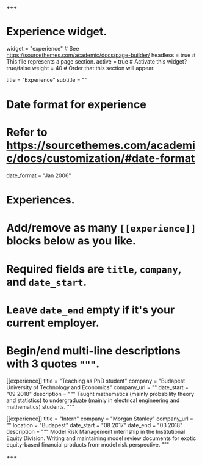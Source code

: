 +++
# Experience widget.
widget = "experience"  # See https://sourcethemes.com/academic/docs/page-builder/
headless = true  # This file represents a page section.
active = true  # Activate this widget? true/false
weight = 40  # Order that this section will appear.

title = "Experience"
subtitle = ""

# Date format for experience
#   Refer to https://sourcethemes.com/academic/docs/customization/#date-format
date_format = "Jan 2006"

# Experiences.
#   Add/remove as many `[[experience]]` blocks below as you like.
#   Required fields are `title`, `company`, and `date_start`.
#   Leave `date_end` empty if it's your current employer.
#   Begin/end multi-line descriptions with 3 quotes `"""`.


[[experience]]
  title = "Teaching as PhD student"
  company = "Budapest University of Technology and Economics"
  company_url = ""
  date_start = "09 2018"
  description = """
  Taught mathematics (mainly probability theory and statistics) to undergraduate (mainly in electrical engineering and mathematics) students.
  """

[[experience]]
  title = "Intern"
  company = "Morgan Stanley"
  company_url = ""
  location = "Budapest"
  date_start = "08 2017"
  date_end = "03 2018"
  description = """
  Model Risk Management internship in the Institutional Equity Division.
  Writing and maintaining model review documents for exotic equity-based financial products from model risk perspective.
  """
  
+++
